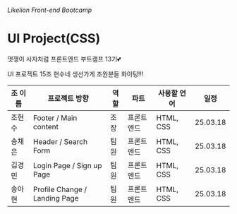###### Likelion Front-end Bootcamp

# UI Project(CSS)

멋쟁이 사자처럼 프론트엔드 부트캠프 13기💕

UI 프로젝트 15조 현수네 생선가게 조원분들 화이팅!!!

| 조 이름 | 프로젝트 방향                 | 역할 | 파트       | 사용할 언어 | 일정     |
| ------- | ----------------------------- | ---- | ---------- | ----------- | -------- |
| 조현수  | Footer / Main content         | 조장 | 프론트엔드 | HTML, CSS   | 25.03.18 |
| 송채은  | Header / Search Form          | 팀원 | 프론트엔드 | HTML, CSS   | 25.03.18 |
| 김경민  | Login Page / Sign up Page     | 팀원 | 프론트엔드 | HTML, CSS   | 25.03.18 |
| 송아현  | Profile Change / Landing Page | 팀원 | 프론트엔드 | HTML, CSS   | 25.03.18 |
